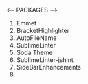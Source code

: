 


<-- PACKAGES -->
1. Emmet
2. BracketHighlighter
3. AutoFileName
4. Sublime​Linter
5. Soda Theme
6. Sublime​Linter-jshint
7. Side​Bar​Enhancements
8. 
